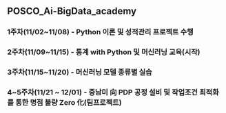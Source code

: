 ## POSCO_Ai-BigData_academy
### 1주차(11/02~11/08) - Python 이론 및 성적관리 프로젝트 수행
### 2주차(11/09~11/15) - 통계 with Python 및 머신러닝 교육(시작)
### 3주차(11/15~11/20) - 머신러닝 모델 종류별 실습 
### 4~5주차(11/21 ~ 12/01) - 중남미 向 PDP 공정 설비 및 작업조건 최적화를 통한 명점 불량 Zero 化(팀프로젝트)
